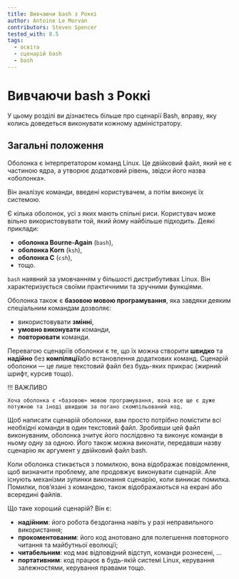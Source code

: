 ```yaml
---
title: Вивчаючи bash з Роккі
author: Antoine Le Morvan
contributors: Steven Spencer
tested_with: 8.5
tags:
  - освіта
  - сценарій bash
  - bash
---
```


# Вивчаючи bash з Роккі

У цьому розділі ви дізнаєтесь більше про сценарії Bash, вправу, яку колись доведеться виконувати кожному адміністратору.

## Загальні положення

Оболонка є інтерпретатором команд Linux. Це двійковий файл, який не є частиною ядра, а утворює додатковий рівень, звідси його назва «оболонка».

Він аналізує команди, введені користувачем, а потім виконує їх системою.

Є кілька оболонок, усі з яких мають спільні риси. Користувач може вільно використовувати той, який йому найбільше підходить. Деякі приклади:

* **оболонка Bourne-Again** (`bash`),
* **оболонка Korn** (`ksh`),
* **оболонка C** (`csh`),
* тощо.

`bash` наявний за умовчанням у більшості дистрибутивах Linux. Він характеризується своїми практичними та зручними функціями.

Оболонка також є **базовою мовою програмування**, яка завдяки деяким спеціальним командам дозволяє:

* використовувати **змінні**,
* **умовно виконувати** команди,
* **повторювати** команди.

Перевагою сценаріїв оболонки є те, що їх можна створити **швидко** та **надійно** без **компіляції**або встановлення додаткових команд. Сценарій оболонки — це лише текстовий файл без будь-яких прикрас (жирний шрифт, курсив тощо).

!!! ВАЖЛИВО

    Хоча оболонка є «базовою» мовою програмування, вона все ще є дуже потужною та іноді швидшою за погано скомпільований код.

Щоб написати сценарій оболонки, вам просто потрібно помістити всі необхідні команди в один текстовий файл. Зробивши цей файл виконуваним, оболонка зчитує його послідовно та виконує команди в ньому одну за одною. Його також можна виконати, передавши назву сценарію як аргумент у двійковий файл bash.

Коли оболонка стикається з помилкою, вона відображає повідомлення, щоб визначити проблему, але продовжує виконувати сценарій. Але існують механізми зупинки виконання сценарію, коли виникає помилка. Помилки, пов’язані з командою, також відображаються на екрані або всередині файлів.

Що таке хороший сценарій? Він є:

* **надійним**: його робота бездоганна навіть у разі неправильного використання;
* **прокоментованим**: його код анотовано для полегшення повторного читання та майбутньої еволюції;
* **читабельним**: код має відповідний відступ, команди рознесені, ...
* **портативним**: код працює в будь-якій системі Linux, керування залежностями, керування правами тощо.
